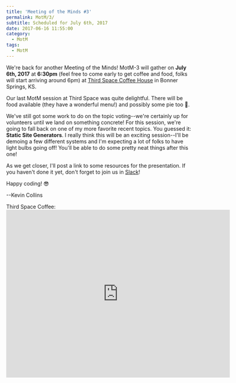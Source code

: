 ```yaml
---
title: 'Meeting of the Minds #3'
permalink: MotM/3/
subtitle: Scheduled for July 6th, 2017
date: 2017-06-16 11:55:00
category:
  - MotM
tags: 
  - MotM
---
```

We're back for another Meeting of the Minds!  MotM-3 will gather on **July 6th, 2017** at **6:30pm** (feel free to come early to get coffee and food, folks will start arriving around 6pm) at [Third Space Coffee House](http://www.thirdspacecoffeehouse.com) in Bonner Springs, KS.

Our last MotM session at Third Space was quite delightful.  There will be food available (they have a wonderful menu!) and possibly some pie too 🍰.  

We've still got some work to do on the topic voting--we're certainly up for volunteers until we land on something concrete!  For this session, we're going to fall back on one of my more favorite recent topics.  You guessed it: **Static Site Generators**.  I really think this will be an exciting session--I'll be demoing a few different systems and I'm expecting a lot of folks to have light bulbs going off!  You'll be able to do some pretty neat things after this one!

As we get closer, I'll post a link to some resources for the presentation.  If you haven't done it yet, don't forget to join us in [Slack](/slack)!

Happy coding! 😎

--Kevin Collins

Third Space Coffee:<iframe src="https://www.google.com/maps/embed?pb=!1m18!1m12!1m3!1d3098.1937755187746!2d-94.88623368430397!3d39.056497979546336!2m3!1f0!2f0!3f0!3m2!1i1024!2i768!4f13.1!3m3!1m2!1s0x87c08ffcb912dbd1%3A0x805559ebce736d95!2s226+Oak+St%2C+Bonner+Springs%2C+KS+66012!5e0!3m2!1sen!2sus!4v1495064330926" width="600" height="450" frameborder="0" style="border:0" allowfullscreen></iframe>